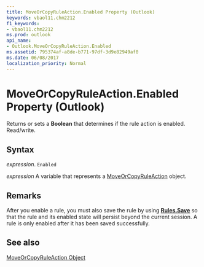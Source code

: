 ```yaml
---
title: MoveOrCopyRuleAction.Enabled Property (Outlook)
keywords: vbaol11.chm2212
f1_keywords:
- vbaol11.chm2212
ms.prod: outlook
api_name:
- Outlook.MoveOrCopyRuleAction.Enabled
ms.assetid: 795374af-a8de-b771-97df-3d9e82949af0
ms.date: 06/08/2017
localization_priority: Normal
---
```



# MoveOrCopyRuleAction.Enabled Property (Outlook)

Returns or sets a  **Boolean** that determines if the rule action is enabled. Read/write.


## Syntax

_expression_. `Enabled`

_expression_ A variable that represents a [MoveOrCopyRuleAction](./Outlook.MoveOrCopyRuleAction.md) object.


## Remarks

After you enable a rule, you must also save the rule by using  **[Rules.Save](Outlook.Rules.Save.md)** so that the rule and its enabled state will persist beyond the current session. A rule is only enabled after it has been saved successfully.


## See also


[MoveOrCopyRuleAction Object](Outlook.MoveOrCopyRuleAction.md)

